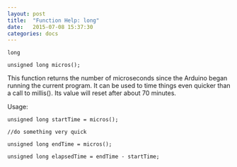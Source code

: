 ```yaml
---
layout: post
title:  "Function Help: long"
date:   2015-07-08 15:37:30
categories: docs
---
```


	long

	unsigned long micros();

This function returns the number of microseconds since the Arduino began running the current program.
It can be used to time things even quicker than a call to millis().
Its value will reset after about 70 minutes.

Usage:

	unsigned long startTime = micros();

	//do something very quick

	unsigned long endTime = micros();

	unsigned long elapsedTime = endTime - startTime;



